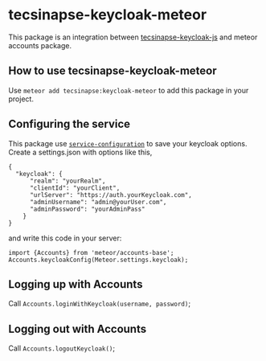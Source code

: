 # tecsinapse-keycloak-meteor

This package is an integration between [tecsinapse-keycloak-js](https://github.com/tecsinapse/tecsinapse-keycloak-js) and meteor accounts package.

## How to use tecsinapse-keycloak-meteor

Use `meteor add tecsinapse:keycloak-meteor` to add this package in your project.

## Configuring the service

This package use [`service-configuration`](https://atmospherejs.com/meteor/service-configuration) to save your keycloak options. Create a settings.json with options like this,

```
{
  "keycloak": {
      "realm": "yourRealm",
      "clientId": "yourClient",
      "urlServer": "https://auth.yourKeycloak.com",
      "adminUsername": "admin@yourUser.com",
      "adminPassword": "yourAdminPass"
    }
}
```

and write this code in your server:

 ```
 import {Accounts} from 'meteor/accounts-base';
 Accounts.keycloakConfig(Meteor.settings.keycloak);
 ```

 ## Logging up with Accounts

 Call `Accounts.loginWithKeycloak(username, password)`;

 ## Logging out with Accounts

 Call `Accounts.logoutKeycloak()`;
